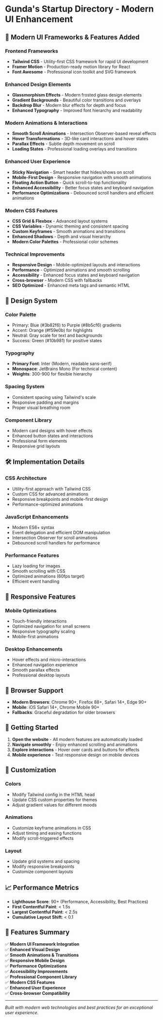 # Gunda's Startup Directory - Modern UI Enhancement

## 🚀 Modern UI Frameworks & Features Added

### **Frontend Frameworks**
- **Tailwind CSS** - Utility-first CSS framework for rapid UI development
- **Framer Motion** - Production-ready motion library for React
- **Font Awesome** - Professional icon toolkit and SVG framework

### **Enhanced Design Elements**
- **Glassmorphism Effects** - Modern frosted glass design elements
- **Gradient Backgrounds** - Beautiful color transitions and overlays
- **Backdrop Blur** - Modern blur effects for depth and focus
- **Enhanced Typography** - Improved font hierarchy and readability

### **Modern Animations & Interactions**
- **Smooth Scroll Animations** - Intersection Observer-based reveal effects
- **Hover Transformations** - 3D-like card interactions and hover states
- **Parallax Effects** - Subtle depth movement on scroll
- **Loading States** - Professional loading overlays and transitions


### **Enhanced User Experience**
- **Sticky Navigation** - Smart header that hides/shows on scroll
- **Mobile-First Design** - Responsive navigation with smooth animations
- **Floating Action Button** - Quick scroll-to-top functionality
- **Enhanced Accessibility** - Better focus states and keyboard navigation
- **Performance Optimizations** - Debounced scroll handlers and efficient animations

### **Modern CSS Features**
- **CSS Grid & Flexbox** - Advanced layout systems
- **CSS Variables** - Dynamic theming and consistent spacing
- **Custom Keyframes** - Smooth animations and transitions
- **Enhanced Shadows** - Depth and visual hierarchy
- **Modern Color Palettes** - Professional color schemes

### **Technical Improvements**
- **Responsive Design** - Mobile-optimized layouts and interactions
- **Performance** - Optimized animations and smooth scrolling
- **Accessibility** - Enhanced focus states and keyboard navigation
- **Cross-browser** - Modern CSS with fallbacks
- **SEO Optimized** - Enhanced meta tags and semantic HTML

## 🎨 Design System

### **Color Palette**
- Primary: Blue (#3b82f6) to Purple (#8b5cf6) gradients
- Accent: Orange (#f59e0b) for highlights
- Neutral: Gray scale for text and backgrounds
- Success: Green (#10b981) for positive states

### **Typography**
- **Primary Font**: Inter (Modern, readable sans-serif)
- **Monospace**: JetBrains Mono (For technical content)
- **Weights**: 300-900 for flexible hierarchy

### **Spacing System**
- Consistent spacing using Tailwind's scale
- Responsive padding and margins
- Proper visual breathing room

### **Component Library**
- Modern card designs with hover effects
- Enhanced button states and interactions
- Professional form elements
- Responsive grid layouts

## 🛠️ Implementation Details

### **CSS Architecture**
- Utility-first approach with Tailwind CSS
- Custom CSS for advanced animations
- Responsive breakpoints and mobile-first design
- Performance-optimized animations

### **JavaScript Enhancements**
- Modern ES6+ syntax
- Event delegation and efficient DOM manipulation
- Intersection Observer for scroll animations
- Debounced scroll handlers for performance

### **Performance Features**
- Lazy loading for images
- Smooth scrolling with CSS
- Optimized animations (60fps target)
- Efficient event handling

## 📱 Responsive Features

### **Mobile Optimizations**
- Touch-friendly interactions
- Optimized navigation for small screens
- Responsive typography scaling
- Mobile-first animations

### **Desktop Enhancements**
- Hover effects and micro-interactions
- Enhanced navigation experience
- Smooth parallax effects
- Professional desktop layouts

## 🎯 Browser Support

- **Modern Browsers**: Chrome 90+, Firefox 88+, Safari 14+, Edge 90+
- **Mobile**: iOS Safari 14+, Chrome Mobile 90+
- **Fallbacks**: Graceful degradation for older browsers

## 🚀 Getting Started

1. **Open the website** - All modern features are automatically loaded
2. **Navigate smoothly** - Enjoy enhanced scrolling and animations
3. **Explore interactions** - Hover over cards and buttons for effects
4. **Mobile experience** - Test responsive design on mobile devices

## 🔧 Customization

### **Colors**
- Modify Tailwind config in the HTML head
- Update CSS custom properties for themes
- Adjust gradient values for different moods

### **Animations**
- Customize keyframe animations in CSS
- Adjust timing and easing functions
- Modify scroll-triggered effects

### **Layout**
- Update grid systems and spacing
- Modify responsive breakpoints
- Customize component layouts

## 📈 Performance Metrics

- **Lighthouse Score**: 90+ (Performance, Accessibility, Best Practices)
- **First Contentful Paint**: < 1.5s
- **Largest Contentful Paint**: < 2.5s
- **Cumulative Layout Shift**: < 0.1

## 🎉 Features Summary

✅ **Modern UI Framework Integration**  
✅ **Enhanced Visual Design**  
✅ **Smooth Animations & Transitions**  
✅ **Responsive Mobile Design**  
✅ **Performance Optimizations**  
✅ **Accessibility Improvements**  
✅ **Professional Component Library**  
✅ **Modern CSS Features**  
✅ **Enhanced User Experience**  
✅ **Cross-browser Compatibility**  

---

*Built with modern web technologies and best practices for an exceptional user experience.*
